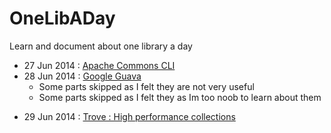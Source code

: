 OneLibADay
==========
Learn and document about one library a day

* 27 Jun 2014 : [Apache Commons CLI](https://github.com/dotslash/OneLibADay/blob/master/apache-commons-cli.md)
* 28 Jun 2014 : [Google Guava](https://github.com/dotslash/OneLibADay/blob/master/guava.md)
  + Some parts skipped as I felt they are not very useful
  + Some parts skipped as I felt they as Im too noob to learn about them
+ 29 Jun 2014 : [Trove : High performance collections](https://github.com/dotslash/OneLibADay/blob/master/trove.md#utils-for-maps-sets)
